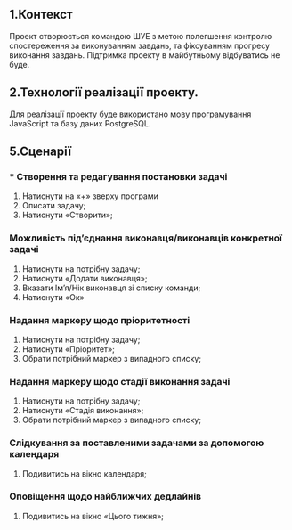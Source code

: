 ## 1.Контекст

Проект створюється командою ШУЕ з метою полегшення контролю спостереження за виконуванням завдань, та фіксуванням прогресу виконання завдань. Підтримка проекту в майбутньому відбуватись не буде.

## 2.Технології реалізації проекту.

Для реалізації проекту буде використано мову програмування JavaScript та базу даних PostgreSQL.

## 5.Сценарії

### * Створення та редагування постановки задачі
  1. Натиснути на «+» зверху програми
  2. Описати задачу;
  3. Натиснути «Створити»;

### Можливість під’єднання виконавця/виконавців конкретної задачі
  1. Натиснути на потрібну задачу;
  2. Натиснути «Додати виконавця»;
  3. Вказати Ім’я/Нік виконавця зі списку команди;
  4. Натиснути «Ок»

### Надання маркеру щодо пріоритетності
  1. Натиснути на потрібну задачу;
  2. Натиснути «Пріоритет»;
  3.	Обрати потрібний маркер з випадного списку;

### Надання маркеру щодо стадії виконання задачі
  1. Натиснути на потрібну задачу;
  2. Натиснути «Стадія виконання»;
  3. Обрати потрібний маркер з випадного списку;

### Слідкування за поставленими задачами за допомогою календаря
  1. Подивитись на вікно календаря;

### Оповіщення щодо найближчих дедлайнів
  1. Подивитись на вікно «Цього тижня»;
